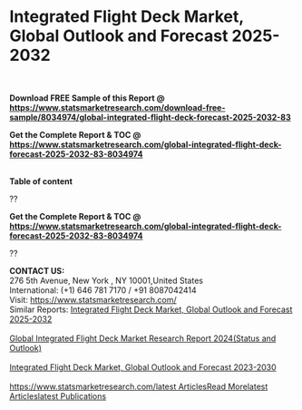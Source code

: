<h1>Integrated Flight Deck Market, Global Outlook and Forecast 2025-2032</h1><br/><p><strong>Download FREE Sample of this Report @ <a href="https://www.statsmarketresearch.com/download-free-sample/8034974/global-integrated-flight-deck-forecast-2025-2032-83">https://www.statsmarketresearch.com/download-free-sample/8034974/global-integrated-flight-deck-forecast-2025-2032-83</a></strong></p>

<div><b>Get the Complete Report & TOC @ <a href="https://www.statsmarketresearch.com/global-integrated-flight-deck-forecast-2025-2032-83-8034974">https://www.statsmarketresearch.com/global-integrated-flight-deck-forecast-2025-2032-83-8034974</a></b></div>

<p><br />
<b>Table of content</b></p>

<p>??</p>

<div><b>Get the Complete Report & TOC @ <a href="https://www.statsmarketresearch.com/global-integrated-flight-deck-forecast-2025-2032-83-8034974">https://www.statsmarketresearch.com/global-integrated-flight-deck-forecast-2025-2032-83-8034974</a></b></div>

<p>??</p>

<p><b>CONTACT US:</b><br />
276 5th Avenue, New York , NY 10001,United States<br />
International: (+1) 646 781 7170 / +91 8087042414<br />
Visit: <a href="https://www.statsmarketresearch.com/">https://www.statsmarketresearch.com/</a><br />
Similar Reports: <a href="https://www.statsmarketresearch.com/global-integrated-flight-deck-forecast-2025-2032-83-8034974">Integrated Flight Deck Market, Global Outlook and Forecast 2025-2032</a><br />
<br />
<a href="https://www.statsmarketresearch.com/global-integrated-flight-deck-forecast-2025-2032-83-8034974">Global Integrated Flight Deck Market Research Report 2024(Status and Outlook)</a><br />
<br />
<a href="https://www.statsmarketresearch.com/global-integrated-flight-deck-forecast-2025-2032-83-8034974">Integrated Flight Deck Market, Global Outlook and Forecast 2023-2030</a><br />
<br />
<a href="https://gyeongbokgung.com">https://www.statsmarketresearch.com/</a><a href="https://hallyeomaritime.com">latest Articles</a><a href="https://jingwansa.com">Read More</a><a href="https://nguoiviet.jp/">latest Articles</a><a href="https://www.intelmarketresearch.com/">latest Publications</a></p>
